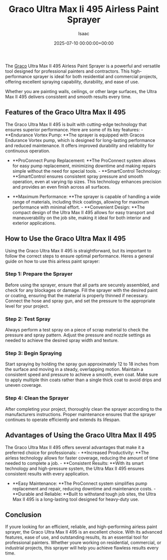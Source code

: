 ﻿---
title: Graco Ultra Max Ii 495 Airless Paint Sprayer
description: The Graco Ultra Max II 495 Airless Paint Sprayer is a powerful and versatile tool designed for professional painters and contractors.
slug: /graco-ultra-max-ii-495-airless-paint-sprayer/
date: 2025-07-10 00:00:00+00:00
lastmod: 2025-07-10 00:00:00+03:00
author: Isaac
categories:
- Guide
tags:
- guide
- graco
- ultra
layout: post
---

The [Graco](https://pestpolicy.com/graco-magnum-x5-reviews/) Ultra Max II 495 Airless Paint Sprayer is a powerful and versatile tool designed for professional painters and contractors. This high-performance sprayer is ideal for both residential and commercial projects, offering excellent spraying capability, durability, and ease of use.

Whether you are painting walls, ceilings, or other large surfaces, the Ultra Max II 495 delivers consistent and smooth results every time.

##  Features of the Graco Ultra Max II 495

The Graco Ultra Max II 495 is built with cutting-edge technology that ensures superior performance. Here are some of its key features: - **Endurance Vortex Pump: **The sprayer is equipped with Gracos Endurance Vortex pump, which is designed for long-lasting performance and reduced maintenance. It offers improved durability and reliability for continuous operation.

- **ProConnect Pump Replacement: **The ProConnect system allows for easy pump replacement, minimizing downtime and making repairs simple without the need for special tools. - **SmartControl Technology: **SmartControl ensures consistent spray pressure and smooth operation, even at varying tip sizes. This technology enhances precision and provides an even finish across all surfaces.

- **Maximum Performance: **The sprayer is capable of handling a wide range of materials, including thick coatings, allowing for maximum performance with minimal effort. - **Convenient Design: **The compact design of the Ultra Max II 495 allows for easy transport and maneuverability on the job site, making it ideal for both interior and exterior applications.

##  How to Use the Graco Ultra Max II 495

Using the Graco Ultra Max II 495 is straightforward, but its important to follow the correct steps to ensure optimal performance. Heres a general guide on how to use this airless paint sprayer:

###  Step 1: Prepare the Sprayer

Before using the sprayer, ensure that all parts are securely assembled, and check for any blockages or damage. Fill the sprayer with the desired paint or coating, ensuring that the material is properly thinned if necessary. Connect the hose and spray gun, and set the pressure to the appropriate level for your project.

###  Step 2: Test Spray

Always perform a test spray on a piece of scrap material to check the pressure and spray pattern. Adjust the pressure and nozzle settings as needed to achieve the desired spray width and texture.

###  Step 3: Begin Spraying

Start spraying by holding the spray gun approximately 12 to 18 inches from the surface and moving in a steady, overlapping motion. Maintain a consistent speed and pressure to achieve a smooth, even coat. Make sure to apply multiple thin coats rather than a single thick coat to avoid drips and uneven coverage.

###  Step 4: Clean the Sprayer

After completing your project, thoroughly clean the sprayer according to the manufacturers instructions. Proper maintenance ensures that the sprayer continues to operate efficiently and extends its lifespan.

##  Advantages of Using the Graco Ultra Max II 495

The Graco Ultra Max II 495 offers several advantages that make it a preferred choice for professionals: - **Increased Productivity: **The airless technology allows for faster coverage, reducing the amount of time needed to complete a job. - **Consistent Results: **With its smart technology and high-pressure system, the Ultra Max II 495 ensures consistent results with every application.

- **Easy Maintenance: **The ProConnect system simplifies pump replacement and repair, reducing downtime and maintenance costs. - **Durable and Reliable: **Built to withstand tough job sites, the Ultra Max II 495 is a long-lasting tool designed for heavy-duty use.

##  Conclusion

If youre looking for an efficient, reliable, and high-performing airless paint sprayer, the Graco Ultra Max II 495 is an excellent choice. With its advanced features, ease of use, and outstanding results, its an essential tool for professional painters. Whether youre working on residential, commercial, or industrial projects, this sprayer will help you achieve flawless results every time.

